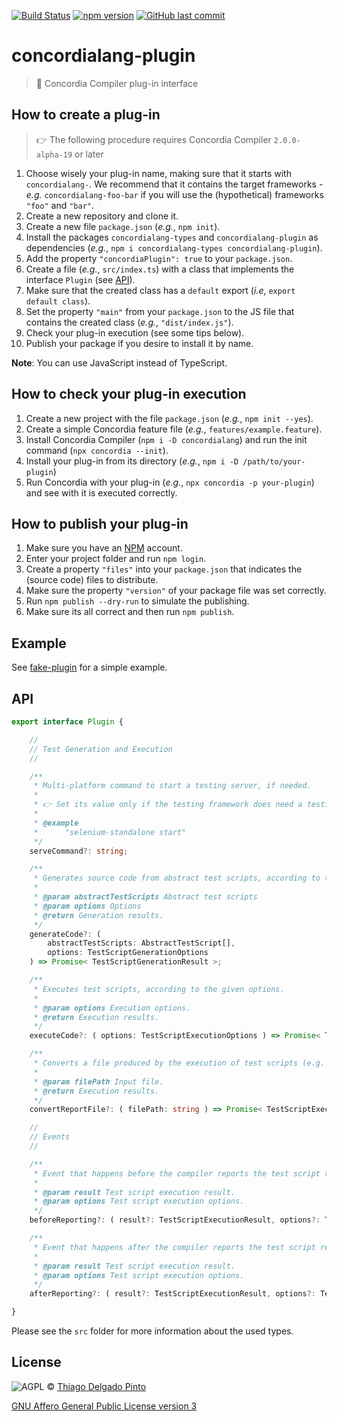 [![Build Status](https://img.shields.io/github/workflow/status/thiagodp/concordialang-plugin/Test?style=for-the-badge)](https://github.com/thiagodp/concordialang-plugin/actions)
[![npm version](https://img.shields.io/npm/v/concordialang-plugin.svg?style=for-the-badge&color=green&label=NPM)](https://badge.fury.io/js/concordialang-plugin)
[![GitHub last commit](https://img.shields.io/github/last-commit/thiagodp/concordialang-plugin.svg?style=for-the-badge)](https://github.com/thiagodp/concordialang-plugin/releases)

# concordialang-plugin

> 🔌 Concordia Compiler plug-in interface

## How to create a plug-in

> 👉 The following procedure requires Concordia Compiler `2.0.0-alpha-19` or later

1. Choose wisely your plug-in name, making sure that it starts with `concordialang-`. We recommend that it contains the target frameworks - _e.g._ `concordialang-foo-bar` if you will use the (hypothetical) frameworks `"foo"` and `"bar"`.
2. Create a new repository and clone it.
3. Create a new file `package.json` (_e.g._, `npm init`).
4. Install the packages `concordialang-types` and `concordialang-plugin` as dependencies (_e.g._, `npm i concordialang-types concordialang-plugin`).
5. Add the property `"concordiaPlugin": true` to your `package.json`.
6. Create a file (_e.g._, `src/index.ts`) with a class that implements the interface `Plugin` (see [API](#api)).
7. Make sure that the created class has a `default` export (_i.e_, `export default class`).
8. Set the property `"main"` from your `package.json` to the JS file that contains the created class (_e.g._, `"dist/index.js"`).
9. Check your plug-in execution (see some tips below).
10. Publish your package if you desire to install it by name.

**Note**: You can use JavaScript instead of TypeScript.


## How to check your plug-in execution

1. Create a new project with the file `package.json` (_e.g._, `npm init --yes`).
2. Create a simple Concordia feature file (_e.g._, `features/example.feature`).
3. Install Concordia Compiler (`npm i -D concordialang`) and run the init command (`npx concordia --init`).
4. Install your plug-in from its directory (_e.g._, `npm i -D /path/to/your-plugin`)
5. Run Concordia with your plug-in (_e.g._, `npx concordia -p your-plugin`) and see with it is executed correctly.


## How to publish your plug-in

1. Make sure you have an [NPM](https://www.npmjs.com/) account.
2. Enter your project folder and run `npm login`.
3. Create a property `"files"` into your `package.json` that indicates the (source code) files to distribute.
4. Make sure the property `"version"` of your package file was set correctly.
5. Run `npm publish --dry-run` to simulate the publishing.
6. Make sure its all correct and then run `npm publish`.


## Example

See [fake-plugin](https://github.com/concordialang/fake-plugin) for a simple example.


## API

```typescript
export interface Plugin {

    //
    // Test Generation and Execution
    //

    /**
     * Multi-platform command to start a testing server, if needed.
     *
     * 👉 Set its value only if the testing framework does need a testing server.
     *
     * @example
     *      "selenium-standalone start"
     */
    serveCommand?: string;

    /**
     * Generates source code from abstract test scripts, according to the given options.
     *
     * @param abstractTestScripts Abstract test scripts
     * @param options Options
     * @return Generation results.
     */
    generateCode?: (
        abstractTestScripts: AbstractTestScript[],
        options: TestScriptGenerationOptions
    ) => Promise< TestScriptGenerationResult >;

    /**
     * Executes test scripts, according to the given options.
     *
     * @param options Execution options.
     * @return Execution results.
     */
    executeCode?: ( options: TestScriptExecutionOptions ) => Promise< TestScriptExecutionResult >;

    /**
     * Converts a file produced by the execution of test scripts (e.g. a JSON or a XML file).
     *
     * @param filePath Input file.
     * @return Execution results.
     */
    convertReportFile?: ( filePath: string ) => Promise< TestScriptExecutionResult >;

    //
    // Events
    //

    /**
     * Event that happens before the compiler reports the test script results.
     *
     * @param result Test script execution result.
     * @param options Test script execution options.
     */
	beforeReporting?: ( result?: TestScriptExecutionResult, options?: TestScriptExecutionOptions ) => Promise< void >;

    /**
     * Event that happens after the compiler reports the test script results.
     *
     * @param result Test script execution result.
     * @param options Test script execution options.
     */
    afterReporting?: ( result?: TestScriptExecutionResult, options?: TestScriptExecutionOptions ) => Promise< void >;

}
```

Please see the `src` folder for more information about the used types.

## License

![AGPL](https://www.gnu.org/graphics/agplv3-88x31.png) © [Thiago Delgado Pinto](https://github.com/thiagodp)

[GNU Affero General Public License version 3](LICENSE.txt)
